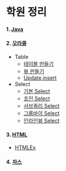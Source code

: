 # 학원 정리
#### 1. [Java](https://github.com/juyougil/KOSMO_repository/tree/main/Java)   

#### 2. [오라클](Oracle/OracleDefinition.md)
- Table
  - [테이블 만들기](Oracle/Table/CreateTable.md)
  - [뷰 만들기](Oracle/Table/CreateView.md)
  - [Update,insert](Oracle/Table/insert_update.md)
- Select
  - [기본 Select](Oracle/Select/SelectEx.md)
  - [조인 Select](Oracle/Select/JoinEx.md)
  - [서브쿼리 Select](Oracle/Select/SubqueryEx.md)
  - [그룹바이 Select](Oracle/Select/GroupbyEx.md)
  - [인라인뷰 Select](Oracle/Select/InlineViewEx.md)
       
#### 3. [HTML](HTML/HTML.md)    
  - [HTMLEx](https://github.com/juyougil/KOSMO_repository/tree/main/HTML/HTMLEx)

#### 4. [자스](Javascript/Javascript.md)
